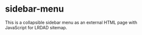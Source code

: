 # sidebar-menu
This is a collapsible sidebar menu as an external HTML page with JavaScript for LRDAD sitemap.
